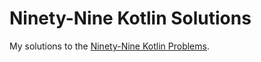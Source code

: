 # Ninety-Nine Kotlin Solutions
My solutions to the [Ninety-Nine Kotlin Problems](https://github.com/dkandalov/kotlin-99).
